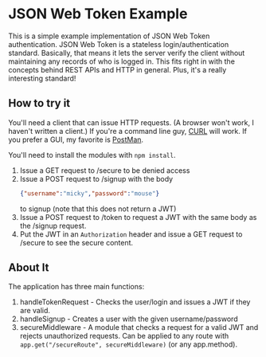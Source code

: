 # JSON Web Token Example
This is a simple example implementation of JSON Web Token authentication. JSON Web Token is a stateless login/authentication standard. Basically, that means it lets the server verify the client without maintaining any records of who is logged in. This fits right in with the concepts behind REST APIs and HTTP in general. Plus, it's a really interesting standard!

## How to try it
You'll need a client that can issue HTTP requests. (A browser won't work, I haven't written a client.) If you're a command line guy, [CURL](http://curl.haxx.se/) will work. If you prefer a GUI, my favorite is [PostMan](https://www.getpostman.com/).

You'll need to install the modules with `npm install`.

1. Issue a GET request to /secure to be denied access
2. Issue a POST request to /signup with the body
   ```json
   {"username":"micky","password":"mouse"}
   ```
   to signup (note that this does not return a JWT)
3. Issue a POST request to /token to request a JWT with the same body as the /signup request.
4. Put the JWT in an `Authorization` header and issue a GET request to /secure to see the secure content.

## About It
The application has three main functions:

1. handleTokenRequest - Checks the user/login and issues a JWT if they are valid.
2. handleSignup - Creates a user with the given username/password
3. secureMiddleware - A module that checks a request for a valid JWT and rejects unauthorized requests. Can be applied to any route with `app.get("/secureRoute", secureMiddleware)` (or any app.method).